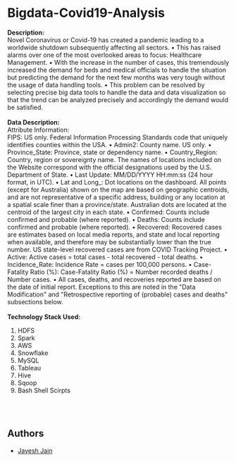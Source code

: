 # Bigdata-Covid19-Analysis
**Description:**</br>
Novel Coronavirus or Covid-19 has created a pandemic leading to a worldwide
shutdown subsequently affecting all sectors.
• This has raised alarms over one of the most overlooked areas to focus: Healthcare
Management.
• With the increase in the number of cases, this tremendously increased the demand
for beds and medical officials to handle the situation but predicting the demand for
the next few months was very tough without the usage of data handling tools.
• This problem can be resolved by selecting precise big data tools to handle the data
and data visualization so that the trend can be analyzed precisely and accordingly the
demand would be satisfied.
</br></br>
**Data Description:**</br>
Attribute Information:</br>
FIPS: US only. Federal Information Processing Standards code that uniquely identifies
counties within the USA.
• Admin2: County name. US only.
• Province_State: Province, state or dependency name.
• Country_Region: Country, region or sovereignty name. The names of locations
included on the Website correspond with the official designations used by the U.S.
Department of State.
• Last Update: MM/DD/YYYY HH:mm:ss (24 hour format, in UTC).
• Lat and Long_: Dot locations on the dashboard. All points (except for Australia)
shown on the map are based on geographic centroids, and are not representative of a
specific address, building or any location at a spatial scale finer than a province/state.
Australian dots are located at the centroid of the largest city in each state.
• Confirmed: Counts include confirmed and probable (where reported).
• Deaths: Counts include confirmed and probable (where reported).
• Recovered: Recovered cases are estimates based on local media reports, and state
and local reporting when available, and therefore may be substantially lower than the
true number. US state-level recovered cases are from COVID Tracking Project.
• Active: Active cases = total cases - total recovered - total deaths.
• Incidence_Rate: Incidence Rate = cases per 100,000 persons.
• Case-Fatality Ratio (%): Case-Fatality Ratio (%) = Number recorded deaths /
Number cases.
• All cases, deaths, and recoveries reported are based on the date of initial report.
Exceptions to this are noted in the "Data Modification" and "Retrospective reporting
of (probable) cases and deaths" subsections below.
</br></br>
**Technology Stack Used:**</br>
1) HDFS
2) Spark
3) AWS
4) Snowflake
5) MySQL
6) Tableau
7) Hive
8) Sqoop
9) Bash Shell Scirpts

<br><br>
## Authors
- [Jayesh Jain](https://github.com/jayesh15)

